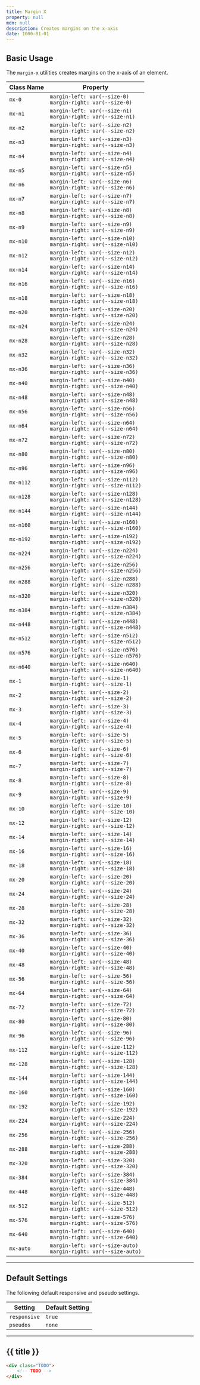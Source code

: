 ```yaml
---
title: Margin X
property: null
mdn: null
description: Creates margins on the x-axis
date: 1000-01-01
---
```


## Basic Usage

The `margin-x` utilities creates margins on the x-axis of an element.

| Class Name | Property                                                            |
| ---------- | ------------------------------------------------------------------- |
| `mx-0`     | `margin-left: var(--size-0)`<br>`margin-right: var(--size-0)`       |
| `mx-n1`    | `margin-left: var(--size-n1)`<br>`margin-right: var(--size-n1)`     |
| `mx-n2`    | `margin-left: var(--size-n2)`<br>`margin-right: var(--size-n2)`     |
| `mx-n3`    | `margin-left: var(--size-n3)`<br>`margin-right: var(--size-n3)`     |
| `mx-n4`    | `margin-left: var(--size-n4)`<br>`margin-right: var(--size-n4)`     |
| `mx-n5`    | `margin-left: var(--size-n5)`<br>`margin-right: var(--size-n5)`     |
| `mx-n6`    | `margin-left: var(--size-n6)`<br>`margin-right: var(--size-n6)`     |
| `mx-n7`    | `margin-left: var(--size-n7)`<br>`margin-right: var(--size-n7)`     |
| `mx-n8`    | `margin-left: var(--size-n8)`<br>`margin-right: var(--size-n8)`     |
| `mx-n9`    | `margin-left: var(--size-n9)`<br>`margin-right: var(--size-n9)`     |
| `mx-n10`   | `margin-left: var(--size-n10)`<br>`margin-right: var(--size-n10)`   |
| `mx-n12`   | `margin-left: var(--size-n12)`<br>`margin-right: var(--size-n12)`   |
| `mx-n14`   | `margin-left: var(--size-n14)`<br>`margin-right: var(--size-n14)`   |
| `mx-n16`   | `margin-left: var(--size-n16)`<br>`margin-right: var(--size-n16)`   |
| `mx-n18`   | `margin-left: var(--size-n18)`<br>`margin-right: var(--size-n18)`   |
| `mx-n20`   | `margin-left: var(--size-n20)`<br>`margin-right: var(--size-n20)`   |
| `mx-n24`   | `margin-left: var(--size-n24)`<br>`margin-right: var(--size-n24)`   |
| `mx-n28`   | `margin-left: var(--size-n28)`<br>`margin-right: var(--size-n28)`   |
| `mx-n32`   | `margin-left: var(--size-n32)`<br>`margin-right: var(--size-n32)`   |
| `mx-n36`   | `margin-left: var(--size-n36)`<br>`margin-right: var(--size-n36)`   |
| `mx-n40`   | `margin-left: var(--size-n40)`<br>`margin-right: var(--size-n40)`   |
| `mx-n48`   | `margin-left: var(--size-n48)`<br>`margin-right: var(--size-n48)`   |
| `mx-n56`   | `margin-left: var(--size-n56)`<br>`margin-right: var(--size-n56)`   |
| `mx-n64`   | `margin-left: var(--size-n64)`<br>`margin-right: var(--size-n64)`   |
| `mx-n72`   | `margin-left: var(--size-n72)`<br>`margin-right: var(--size-n72)`   |
| `mx-n80`   | `margin-left: var(--size-n80)`<br>`margin-right: var(--size-n80)`   |
| `mx-n96`   | `margin-left: var(--size-n96)`<br>`margin-right: var(--size-n96)`   |
| `mx-n112`  | `margin-left: var(--size-n112)`<br>`margin-right: var(--size-n112)` |
| `mx-n128`  | `margin-left: var(--size-n128)`<br>`margin-right: var(--size-n128)` |
| `mx-n144`  | `margin-left: var(--size-n144)`<br>`margin-right: var(--size-n144)` |
| `mx-n160`  | `margin-left: var(--size-n160)`<br>`margin-right: var(--size-n160)` |
| `mx-n192`  | `margin-left: var(--size-n192)`<br>`margin-right: var(--size-n192)` |
| `mx-n224`  | `margin-left: var(--size-n224)`<br>`margin-right: var(--size-n224)` |
| `mx-n256`  | `margin-left: var(--size-n256)`<br>`margin-right: var(--size-n256)` |
| `mx-n288`  | `margin-left: var(--size-n288)`<br>`margin-right: var(--size-n288)` |
| `mx-n320`  | `margin-left: var(--size-n320)`<br>`margin-right: var(--size-n320)` |
| `mx-n384`  | `margin-left: var(--size-n384)`<br>`margin-right: var(--size-n384)` |
| `mx-n448`  | `margin-left: var(--size-n448)`<br>`margin-right: var(--size-n448)` |
| `mx-n512`  | `margin-left: var(--size-n512)`<br>`margin-right: var(--size-n512)` |
| `mx-n576`  | `margin-left: var(--size-n576)`<br>`margin-right: var(--size-n576)` |
| `mx-n640`  | `margin-left: var(--size-n640)`<br>`margin-right: var(--size-n640)` |
| `mx-1`     | `margin-left: var(--size-1)`<br>`margin-right: var(--size-1)`       |
| `mx-2`     | `margin-left: var(--size-2)`<br>`margin-right: var(--size-2)`       |
| `mx-3`     | `margin-left: var(--size-3)`<br>`margin-right: var(--size-3)`       |
| `mx-4`     | `margin-left: var(--size-4)`<br>`margin-right: var(--size-4)`       |
| `mx-5`     | `margin-left: var(--size-5)`<br>`margin-right: var(--size-5)`       |
| `mx-6`     | `margin-left: var(--size-6)`<br>`margin-right: var(--size-6)`       |
| `mx-7`     | `margin-left: var(--size-7)`<br>`margin-right: var(--size-7)`       |
| `mx-8`     | `margin-left: var(--size-8)`<br>`margin-right: var(--size-8)`       |
| `mx-9`     | `margin-left: var(--size-9)`<br>`margin-right: var(--size-9)`       |
| `mx-10`    | `margin-left: var(--size-10)`<br>`margin-right: var(--size-10)`     |
| `mx-12`    | `margin-left: var(--size-12)`<br>`margin-right: var(--size-12)`     |
| `mx-14`    | `margin-left: var(--size-14)`<br>`margin-right: var(--size-14)`     |
| `mx-16`    | `margin-left: var(--size-16)`<br>`margin-right: var(--size-16)`     |
| `mx-18`    | `margin-left: var(--size-18)`<br>`margin-right: var(--size-18)`     |
| `mx-20`    | `margin-left: var(--size-20)`<br>`margin-right: var(--size-20)`     |
| `mx-24`    | `margin-left: var(--size-24)`<br>`margin-right: var(--size-24)`     |
| `mx-28`    | `margin-left: var(--size-28)`<br>`margin-right: var(--size-28)`     |
| `mx-32`    | `margin-left: var(--size-32)`<br>`margin-right: var(--size-32)`     |
| `mx-36`    | `margin-left: var(--size-36)`<br>`margin-right: var(--size-36)`     |
| `mx-40`    | `margin-left: var(--size-40)`<br>`margin-right: var(--size-40)`     |
| `mx-48`    | `margin-left: var(--size-48)`<br>`margin-right: var(--size-48)`     |
| `mx-56`    | `margin-left: var(--size-56)`<br>`margin-right: var(--size-56)`     |
| `mx-64`    | `margin-left: var(--size-64)`<br>`margin-right: var(--size-64)`     |
| `mx-72`    | `margin-left: var(--size-72)`<br>`margin-right: var(--size-72)`     |
| `mx-80`    | `margin-left: var(--size-80)`<br>`margin-right: var(--size-80)`     |
| `mx-96`    | `margin-left: var(--size-96)`<br>`margin-right: var(--size-96)`     |
| `mx-112`   | `margin-left: var(--size-112)`<br>`margin-right: var(--size-112)`   |
| `mx-128`   | `margin-left: var(--size-128)`<br>`margin-right: var(--size-128)`   |
| `mx-144`   | `margin-left: var(--size-144)`<br>`margin-right: var(--size-144)`   |
| `mx-160`   | `margin-left: var(--size-160)`<br>`margin-right: var(--size-160)`   |
| `mx-192`   | `margin-left: var(--size-192)`<br>`margin-right: var(--size-192)`   |
| `mx-224`   | `margin-left: var(--size-224)`<br>`margin-right: var(--size-224)`   |
| `mx-256`   | `margin-left: var(--size-256)`<br>`margin-right: var(--size-256)`   |
| `mx-288`   | `margin-left: var(--size-288)`<br>`margin-right: var(--size-288)`   |
| `mx-320`   | `margin-left: var(--size-320)`<br>`margin-right: var(--size-320)`   |
| `mx-384`   | `margin-left: var(--size-384)`<br>`margin-right: var(--size-384)`   |
| `mx-448`   | `margin-left: var(--size-448)`<br>`margin-right: var(--size-448)`   |
| `mx-512`   | `margin-left: var(--size-512)`<br>`margin-right: var(--size-512)`   |
| `mx-576`   | `margin-left: var(--size-576)`<br>`margin-right: var(--size-576)`   |
| `mx-640`   | `margin-left: var(--size-640)`<br>`margin-right: var(--size-640)`   |
| `mx-auto`  | `margin-left: var(--size-auto)`<br>`margin-right: var(--size-auto)` |

---

## Default Settings

The following default responsive and pseudo settings.

| Setting      | Default Setting |
| ------------ | --------------- |
| `responsive` | `true`          |
| `pseudos`    | `none`          |

---

## {{ title }}

<div class="bg-silver-200 p-20 h-256 radius-md flex flex-wrap align-content-center">
  <!-- ... -->
</div>

```html
<div class="TODO">
	<!-- TODO -->
</div>
```

<!-- No MDN docs -->
